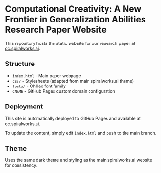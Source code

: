 # Computational Creativity: A New Frontier in Generalization Abilities Research Paper Website

This repository hosts the static website for our research paper at [cc.spiralworks.ai](https://cc.spiralworks.ai).

## Structure

- `index.html` - Main paper webpage
- `css/` - Stylesheets (adapted from main spiralworks.ai theme)
- `fonts/` - Chillax font family
- `CNAME` - GitHub Pages custom domain configuration

## Deployment

This site is automatically deployed to GitHub Pages and available at cc.spiralworks.ai.

To update the content, simply edit `index.html` and push to the main branch.

## Theme

Uses the same dark theme and styling as the main spiralworks.ai website for consistency.
